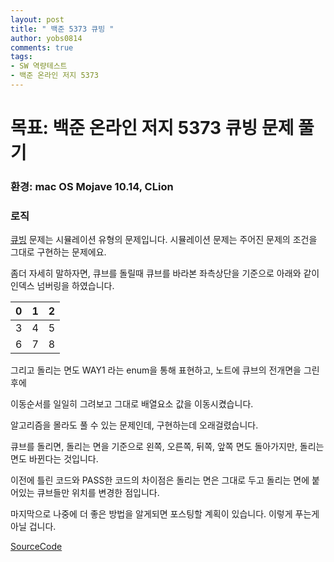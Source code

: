```yaml
---
layout: post
title: " 백준 5373 큐빙 "
author: yobs0814
comments: true
tags:
- SW 역량테스트
- 백준 온라인 저지 5373 
---
```


# 목표: 백준 온라인 저지 5373 큐빙 문제 풀기
### 환경: mac OS Mojave 10.14, CLion

### 로직
[큐빙](https://www.acmicpc.net/problem/5373) 문제는 시뮬레이션 유형의 문제입니다.
시뮬레이션 문제는 주어진 문제의 조건을 그대로 구현하는 문제에요.

좀더 자세히 말하자면, 큐브를 돌릴때 큐브를 바라본 좌측상단을 기준으로 아래와 같이 인덱스 넘버링을 하였습니다.

| 0 | 1 | 2 |
|---|---|---|
| 3 | 4 | 5 |
| 6 | 7 | 8 |


그리고 돌리는 면도 WAY1 라는 enum을 통해 표현하고, 노트에 큐브의 전개면을 그린 후에

이동순서를 일일히 그려보고 그대로 배열요소 값을 이동시켰습니다.

알고리즘을 몰라도 풀 수 있는 문제인데, 구현하는데 오래걸렸습니다. 

큐브를 돌리면, 돌리는 면을 기준으로 왼쪽, 오른쪽, 뒤쪽, 앞쪽 면도 돌아가지만, 돌리는 면도 바뀐다는 것입니다.

이전에 틀린 코드와 PASS한 코드의 차이점은 돌리는 면은 그대로 두고 돌리는 면에 붙어있는 큐브들만 위치를 변경한 점입니다.

마지막으로 나중에 더 좋은 방법을 알게되면 포스팅할 계획이 있습니다. 이렇게 푸는게 아닐 겁니다.

[SourceCode](https://github.com/yobs0814/problemSolving/blob/master/SWExpert/BOJ5373_3/main.cpp)